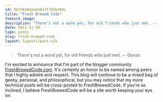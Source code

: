 ```yaml
---
id: 5b7d83816ada047f703ba94c
title: "Fresh Brewed Code"
feature_image: 
description: "There's not a word yet, for old friends who just met. -- Gonzo"
date: 2011-11-30
tags: posts
slug: fresh-brewed-code
layout: layouts/post.njk
---
```


> There's not a word yet, for old friends who just met. -- Gonzo

I'm excited to announce that I'm part of the blogger community [FreshBrewedCode.com](http://freshbrewedcode.com/). It's certainly an honor to be named among peers that I highly admire and respect. This blog will continue to be a mixed bag of geeky, personal, and philosophical, but you may notice that my more technical posts will be cross-posted to FreshBrewedCode. If you're so inclined, I believe FreshBrewedCode will be a site worth keeping your eye on.
